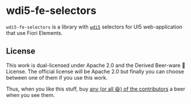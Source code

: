 # wdi5-fe-selectors

`wdi5-fe-selectors` is a library with [`wdi5`](https://webdriver.io) selectors for UI5 web-application that use Fiori Elements.

## License

This work is dual-licensed under Apache 2.0 and the Derived Beer-ware 🍺 License. The official license will be Apache 2.0 but finally you can choose between one of them if you use this work.

Thus, when you like this stuff, buy [any (or all 😆) of the contributors](https://github.com/ui5-community/wdi5-fe-selectors/graphs/contributors) a beer when you see them.
